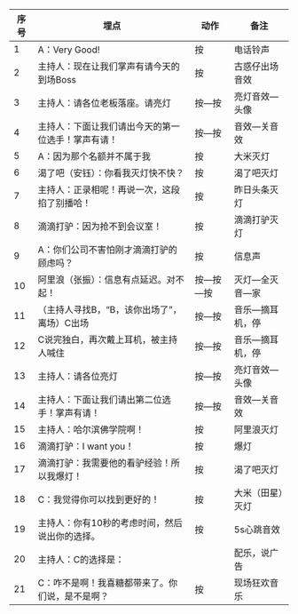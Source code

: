 | 序号   | 埋点                        | 动作    | 备注       |
| ---- | ------------------------- | ----- | -------- |
| 1    | A：Very Good!              | 按     | 电话铃声     |
| 2    | 主持人：现在让我们掌声有请今天的到场Boss    | 按     | 古惑仔出场音效  |
| 3    | 主持人：请各位老板落座。请亮灯           | 按—按   | 亮灯音效—头像  |
| 4    | 主持人：下面让我们请出今天的第一位选手！掌声有请！ | 按—按   | 音效—关音效   |
| 5    | A：因为那个名额并不属于我             | 按     | 大米灭灯     |
| 6    | 渴了吧（安钰）：你看我灭灯快不快？         | 按     | 渴了吧灭灯    |
| 7    | 主持人：正录相呢！再说一次，这段掐了别播哈！    | 按     | 昨日头条灭灯   |
| 8    | 滴滴打驴：因为抢不到会议室！            | 按     | 滴滴打驴灭灯   |
| 9    | A：你们公司不害怕刚才滴滴打驴的顾虑吗？      | 按     | 信息声      |
| 10   | 阿里浪（张振）：信息有点延迟。对不起！       | 按—按—按 | 灭灯—全灭音—家 |
| 11   | （主持人寻找B，“B，该你出场了”，离场）C出场  | 按—按   | 音乐—摘耳机，停 |
| 12   | C说完独白，再次戴上耳机，被主持人喊住       | 按—按   | 音乐—摘耳机，停 |
| 13   | 主持人：请各位亮灯                 | 按—按   | 亮灯音效—头像  |
| 14   | 主持人：下面让我们请出第二位选手！掌声有请！    | 按—按   | 音效—关音效   |
| 15   | 主持人：哈尔滨佛学院啊！              | 按     | 阿里浪灭灯    |
| 16   | 滴滴打驴：I want you！          | 按     | 爆灯       |
| 17   | 滴滴打驴：我需要他的看驴经验！所以我爆灯！     | 按     | 渴了吧灭灯    |
| 18   | C：我觉得你可以找到更好的！            | 按     | 大米（田星）灭灯 |
| 19   | 主持人：你有10秒的考虑时间，然后说出你的选择。  | 按     | 5s心跳音效   |
| 20   | 主持人：C的选择是：                |       | 配乐，说广告   |
| 21   | C：咋不是啊！我喜糖都带来了。你们说，是不是啊？  | 按     | 现场狂欢音乐   |

